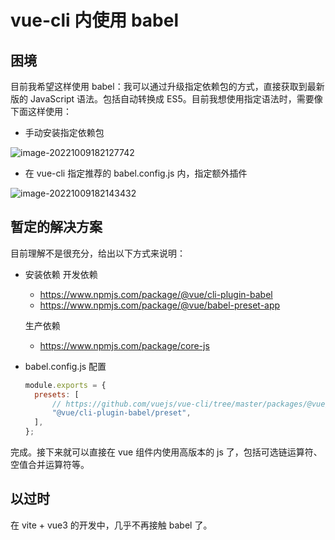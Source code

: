 # vue-cli 内使用 babel

## 困境

目前我希望这样使用 babel：我可以通过升级指定依赖包的方式，直接获取到最新版的 JavaScript 语法。包括自动转换成 ES5。目前我想使用指定语法时，需要像下面这样使用：

- 手动安装指定依赖包

![image-20221009182127742](https://gh-img-store.ruan-cat.com/img/image-20221009182127742.png)

- 在 vue-cli 指定推荐的 babel.config.js 内，指定额外插件

![image-20221009182143432](https://gh-img-store.ruan-cat.com/img/image-20221009182143432.png)

## 暂定的解决方案

目前理解不是很充分，给出以下方式来说明：

- 安装依赖
  开发依赖
  - https://www.npmjs.com/package/@vue/cli-plugin-babel
  - https://www.npmjs.com/package/@vue/babel-preset-app

  生产依赖
  - https://www.npmjs.com/package/core-js

- babel.config.js 配置
  ```js
  module.exports = {
  	presets: [
  		// https://github.com/vuejs/vue-cli/tree/master/packages/@vue/babel-preset-app
  		"@vue/cli-plugin-babel/preset",
  	],
  };
  ```

完成。接下来就可以直接在 vue 组件内使用高版本的 js 了，包括可选链运算符、空值合并运算符等。

## 以过时

在 vite + vue3 的开发中，几乎不再接触 babel 了。
